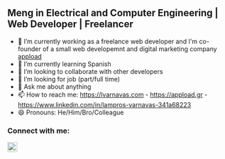 ## Meng in Electrical and Computer Engineering | Web Developer | Freelancer

- 🔭 I’m currently working as a freelance web developer and I'm co-founder of a small web developemnt and digital marketing company [appload][business-website]
- 🌱 I’m currently learning Spanish
- 👯 I’m looking to collaborate with other developers
- 🤔 I’m looking for job (part/full time)
- 💬 Ask me about anything
- 📫 How to reach me: https://lvarnavas.com - https://appload.gr - https://www.linkedin.com/in/lampros-varnavas-341a68223
- 😄 Pronouns: He/Him/Bro/Colleague




### Connect with me:
[<img align="left" alt="lvarnavas" width="22px" src="https://cdn4.iconfinder.com/data/icons/software-line/32/software-line-02-512.png"/>][personal-website]

      

      
[business-website]: https://appload.gr
[personal-website]: https://lvarnavas.com      
